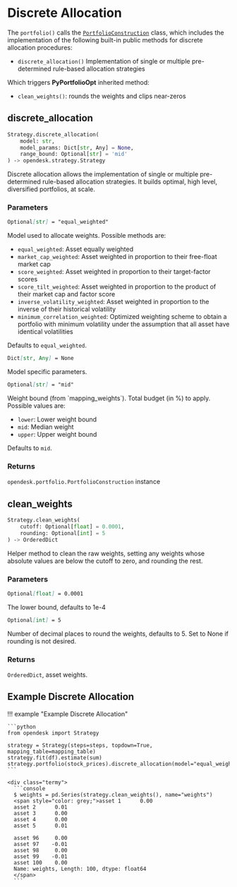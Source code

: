 # Discrete Allocation

The `portfolio()` calls the [`PortfolioConstruction`](../../portfolio/index.md) class, which includes the implementation of the following built-in public methods for discrete allocation procedures:

* `discrete_allocation()` Implementation of single or multiple pre-determined rule-based allocation strategies

Which triggers **PyPortfolioOpt** inherited method:

* `clean_weights()`: rounds the weights and clips near-zeros
  
## discrete_allocation

```python
Strategy.discrete_allocation(
    model: str,
    model_params: Dict[str, Any] = None,
    range_bound: Optional[str] = 'mid'
) ‑> opendesk.strategy.Strategy
```

Discrete allocation allows the implementation of single or multiple pre-determined rule-based allocation strategies. It builds optimal, high level, diversified portfolios, at scale. 

### Parameters

``` markdown title="model"
Optional[str] = "equal_weighted"
```
<div class="result" markdown>
Model used to allocate weights. Possible methods are:

* `equal_weighted`: Asset equally weighted
* `market_cap_weighted`: Asset weighted in proportion to their free-float market cap
* `score_weighted`: Asset weighted in proportion to their target-factor scores
* `score_tilt_weighted`: Asset weighted in proportion to the product of their market cap and factor score
* `inverse_volatility_weighted`: Asset weighted in proportion to the inverse of their historical volatility
* `minimum_correlation_weighted`: Optimized weighting scheme to obtain a portfolio with minimum volatility under the assumption that all asset have identical volatilities

Defaults to `equal_weighted`.
</div>

``` markdown title="model_params"
Dict[str, Any] = None
```
<div class="result" markdown>
Model specific parameters.
</div>

``` markdown title="range_bound"
Optional[str] = "mid"
```
<div class="result" markdown>
Weight bound (from `mapping_weights`). Total budget (in %) to apply. Possible values are:

* `lower`: Lower weight bound
* `mid`: Median weight
* `upper`: Upper weight bound

Defaults to `mid`.
</div>

### Returns

`opendesk.portfolio.PortfolioConstruction` instance

## clean_weights

```python
Strategy.clean_weights(
    cutoff: Optional[float] = 0.0001, 
    rounding: Optional[int] = 5
) ‑> OrderedDict
```

Helper method to clean the raw weights, setting any weights whose absolute values are below the cutoff to zero, and rounding the rest.

### Parameters

``` markdown title="cutoff"
Optional[float] = 0.0001
```
<div class="result" markdown>
The lower bound, defaults to 1e-4
</div>

``` markdown title="rounding"
Optional[int] = 5
```
<div class="result" markdown>
Number of decimal places to round the weights, defaults to 5. Set to None if rounding is not desired.
</div>

### Returns

`OrderedDict`, asset weights.

## Example Discrete Allocation
!!! example "Example Discrete Allocation"

    ```python
    from opendesk import Strategy

    strategy = Strategy(steps=steps, topdown=True, mapping_table=mapping_table)
    strategy.fit(df).estimate(sum)
    strategy.portfolio(stock_prices).discrete_allocation(model="equal_weighted")
    ```

    <div class="termy">
      ```console
      $ weights = pd.Series(strategy.clean_weights(), name="weights")
      <span style="color: grey;">asset 1      0.00
      asset 2      0.01
      asset 3      0.00
      asset 4      0.00
      asset 5      0.01

      asset 96     0.00
      asset 97    -0.01
      asset 98     0.00
      asset 99    -0.01
      asset 100    0.00
      Name: weights, Length: 100, dtype: float64
      </span>
      ```

